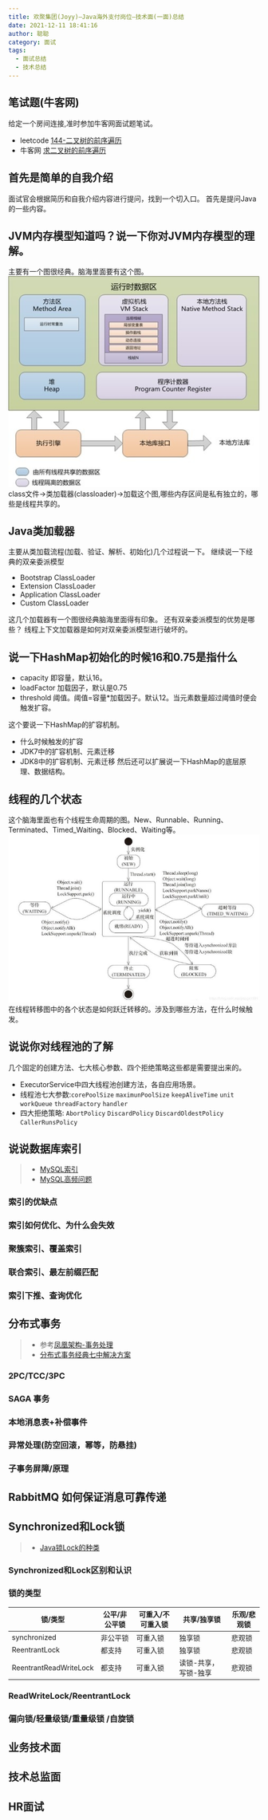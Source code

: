 ```yaml
---
title: 欢聚集团(Joyy)—Java海外支付岗位—技术面(一面)总结
date: 2021-12-11 18:41:16
author: 聪聪
category: 面试
tags:
  - 面试总结
  - 技术总结
---
```


## 笔试题(牛客网)
给定一个房间连接,准时参加牛客网面试题笔试。
+ leetcode [144-二叉树的前序遍历](https://leetcode-cn.com/problems/binary-tree-preorder-traversal/)
+ 牛客网 [求二叉树的前序遍历](https://www.nowcoder.com/questionTerminal/501fb3ca49bb4474bf5fa87274e884b4)

## 首先是简单的自我介绍

面试官会根据简历和自我介绍内容进行提问，找到一个切入口。
首先是提问Java的一些内容。

## JVM内存模型知道吗？说一下你对JVM内存模型的理解。

主要有一个图很经典。脑海里面要有这个图。
![JVM内存模型](./files/interview/jvm_memory.jpg)
class文件->类加载器(classloader)->加载这个图,哪些内存区间是私有独立的，哪些是线程共享的。

## Java类加载器

主要从类加载流程(加载、验证、解析、初始化)几个过程说一下。
继续说一下经典的双亲委派模型
+ Bootstrap ClassLoader
+ Extension ClassLoader
+ Application ClassLoader
+ Custom ClassLoader

这几个加载器有一个图很经典脑海里面得有印象。
还有双亲委派模型的优势是哪些？
线程上下文加载器是如何对双亲委派模型进行破坏的。

## 说一下HashMap初始化的时候16和0.75是指什么
  + capacity 即容量，默认16。
  + loadFactor 加载因子，默认是0.75
  + threshold 阈值。阈值=容量*加载因子。默认12。当元素数量超过阈值时便会触发扩容。

这个要说一下HashMap的扩容机制。
  + 什么时候触发的扩容
  + JDK7中的扩容机制、元素迁移
  + JDK8中的扩容机制、元素迁移
然后还可以扩展说一下HashMap的底层原理、数据结构。

## 线程的几个状态

这个脑海里面也有个线程生命周期的图。New、Runnable、Running、Terminated、Timed_Waiting、Blocked、Waiting等。
![线程状态](./files/interview/java_thread_status.jpg)
在线程转移图中的各个状态是如何跃迁转移的。涉及到哪些方法，在什么时候触发。

## 说说你对线程池的了解

几个固定的创建方法、七大核心参数、四个拒绝策略这些都是需要提出来的。
+ ExecutorService中四大线程池创建方法，各自应用场景。
+ 线程池七大参数:`corePoolSize` `maximunPoolSize` `keepAliveTime` `unit` `workQueue` `threadFactory` `handler`
+ 四大拒绝策略: `AbortPolicy` `DiscardPolicy` `DiscardOldestPolicy`  `CallerRunsPolicy`

## 说说数据库索引
> + [MySQL索引](https://mp.weixin.qq.com/s/_bk2JVOm2SkXfdcvki6-0w)
> + [MySQL高频问题](https://zhuanlan.zhihu.com/p/350863953)
### 索引的优缺点
### 索引如何优化、为什么会失效
### 聚簇索引、覆盖索引
### 联合索引、最左前缀匹配
### 索引下推、查询优化


## 分布式事务
> + 参考[凤凰架构-事务处理](http://icyfenix.cn/architect-perspective/general-architecture/transaction/)
> + [分布式事务经典七中解决方案](https://segmentfault.com/a/1190000040321750)
### 2PC/TCC/3PC
### SAGA 事务
### 本地消息表+补偿事件
### 异常处理(防空回滚，幂等，防悬挂)
### 子事务屏障/原理

## RabbitMQ 如何保证消息可靠传递

## Synchronized和Lock锁
> + [Java锁Lock的种类](https://segmentfault.com/a/1190000022456039)

### Synchronized和Lock区别和认识
### 锁的类型
|锁/类型|公平/非公平锁|可重入/不可重入锁|共享/独享锁|乐观/悲观锁|
|---|---|---|---|---|
|synchronized|非公平锁|可重入锁|独享锁|悲观锁|
|ReentrantLock|都支持|可重入锁|独享锁|悲观锁|
|ReentrantReadWriteLock|都支持|可重入锁|读锁-共享，写锁-独享|悲观锁|

### ReadWriteLock/ReentrantLock
### 偏向锁/轻量级锁/重量级锁 /自旋锁



## 业务技术面
## 技术总监面
## HR面试

